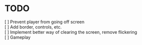 # TODO

[ ] Prevent player from going off screen  
[ ] Add border, controls, etc.  
[ ] Implement better way of clearing the screen, remove flickering  
[ ] Gameplay